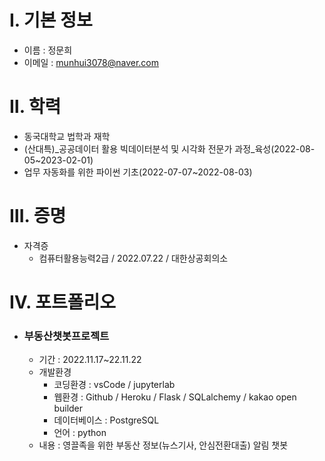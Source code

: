 # Ⅰ. 기본 정보
- 이름 : 정문희
- 이메일 : munhui3078@naver.com

# Ⅱ. 학력 
- 동국대학교 법학과 재학
- (산대특)_공공데이터 활용 빅데이터분석 및 시각화 전문가 과정_육성(2022-08-05~2023-02-01)
- 업무 자동화를 위한 파이썬 기초(2022-07-07~2022-08-03)

# Ⅲ. 증명
- 자격증
    - 컴퓨터활용능력2급 / 2022.07.22 / 대한상공회의소

# Ⅳ. 포트폴리오
- ### 부동산챗봇프로젝트
    - 기간 : 2022.11.17~22.11.22
    - 개발환경
        - 코딩환경 : vsCode / jupyterlab
        - 웹환경 : Github / Heroku / Flask / SQLalchemy / kakao open builder
        - 데이터베이스 : PostgreSQL
        - 언어 : python
    - 내용 : 영끌족을 위한 부동산 정보(뉴스기사, 안심전환대출) 알림 챗봇